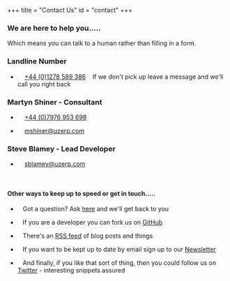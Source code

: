 +++
title = "Contact Us"
id = "contact"
+++

### We are here to help you.....

Which means you can talk to a human rather than filling in  a form.

### Landline Number

* <i class="fa fa-phone fa-lg"></i> &nbsp;   &nbsp; <a href="#" data-animate-hover="pulse"> +44 (0)1278 589 386</a>&nbsp;   &nbsp; If we don't pick up leave a message and we'll call you right back


### Martyn Shiner - Consultant

* <i class="fa fa-phone fa-lg"></i> &nbsp;   &nbsp; <a href="#" data-animate-hover="pulse"> +44 (0)7976 953 698</a>

* <i class="fa fa-envelope fa-lg"></i> &nbsp;   &nbsp;  <a href="mailto:mshiner@uzerp.com" data-animate-hover="pulse">mshiner@uzerp.com</a>


### Steve Blamey - Lead Developer

* <i class="fa fa-envelope fa-lg"></i> &nbsp;   &nbsp; <a href="mailto:sblamey@uzerp.com" data-animate-hover="pulse">sblamey@uzerp.com</a>

<br>

#### Other ways to keep up to speed or get in touch.....

*  <i class="fas fa-question fa-lg"></i> &nbsp;   &nbsp;Got a question? Ask [here](https://github.com/uzerpllp/uzerp/discussions) and we'll get back to you

*  <i class="fab fa-github fa-lg"></i> &nbsp;   &nbsp;If you are a developer you can fork us on [GitHub](https://github.com/uzerpllp/uzerp)

*  <i class="fa fa-rss fa-lg"></i> &nbsp;   &nbsp;There's an [RSS feed](/feed.xml) of blog posts and things

*  <i class="fas fa-envelope-open-text fa-lg"></i></i> &nbsp;   &nbsp;If you want to be kept up to date by email sign up to our [Newsletter](https://www.uzerp.com/signup_form/)

*   <i class="fab fa-twitter fa-lg"></i> &nbsp;   &nbsp;And finally, if you like that sort of thing, then you could follow us on [Twitter](https://twitter.com/uzerp) - interesting snippets assured

